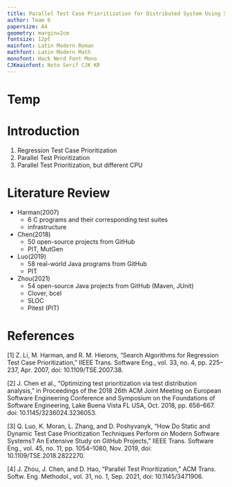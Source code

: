 ```yaml
---
title: Parallel Test Case Prioritization for Distributed System Using Search Algorithms
author: Team 6
papersize: A4
geometry: margin=2cm
fontsize: 12pt
mainfont: Latin Modern Roman
mathfont: Latin Modern Math
monofont: Hack Nerd Font Mono
CJKmainfont: Noto Serif CJK KR
---
```


# Temp

# Introduction

1. Regression Test Case Prioritization
2. Parallel Test Prioritization
3. Parallel Test Prioritization, but different CPU

# Literature Review

- Harman(2007)
  - 6 C programs and their corresponding test suites
  - infrastructure
- Chen(2018)
  - 50 open-source projects from GitHub
  - PIT, MutGen
- Luo(2019)
  - 58 real-world Java programs from GitHub
  - PIT
- Zhou(2021)
  - 54 open-source Java projects from GitHub (Maven, JUnit)
  - Clover, bcel
  - SLOC
  - Pitest (PIT)

# References

[1] Z. Li, M. Harman, and R. M. Hierons, “Search Algorithms for Regression Test Case Prioritization,” IIEEE Trans. Software Eng., vol. 33, no. 4, pp. 225–237, Apr. 2007, doi: 10.1109/TSE.2007.38.

[2] J. Chen et al., “Optimizing test prioritization via test distribution analysis,” in Proceedings of the 2018 26th ACM Joint Meeting on European Software Engineering Conference and Symposium on the Foundations of Software Engineering, Lake Buena Vista FL USA, Oct. 2018, pp. 656–667. doi: 10.1145/3236024.3236053.

[3] Q. Luo, K. Moran, L. Zhang, and D. Poshyvanyk, “How Do Static and Dynamic Test Case Prioritization Techniques Perform on Modern Software Systems? An Extensive Study on GitHub Projects,” IIEEE Trans. Software Eng., vol. 45, no. 11, pp. 1054–1080, Nov. 2019, doi: 10.1109/TSE.2018.2822270.

[4] J. Zhou, J. Chen, and D. Hao, “Parallel Test Prioritization,” ACM Trans. Softw. Eng. Methodol., vol. 31, no. 1, Sep. 2021, doi: 10.1145/3471906.
